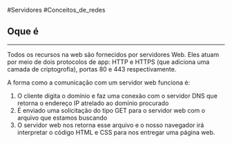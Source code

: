 #Servidores #Conceitos_de_redes 

## Oque é

---

Todos os recursos na web são fornecidos por servidores Web. Eles atuam por meio de dois protocolos de app: HTTP e HTTPS (que adiciona uma camada de criptogrofia), portas 80 e 443 respectivamente.

A forma como a comunicação com um servidor web funciona é:

1. O cliente digita o domínio e faz uma conexão com o servidor DNS que retorna o endereço IP atrelado ao domínio procurado
2. É enviado uma solicitação do tipo GET para o servidor web com o arquivo que estamos buscando
3. O servidor web nos retorna esse arquivo e o nosso navegador irá interpretar o código HTML e CSS para nos entregar uma página web.